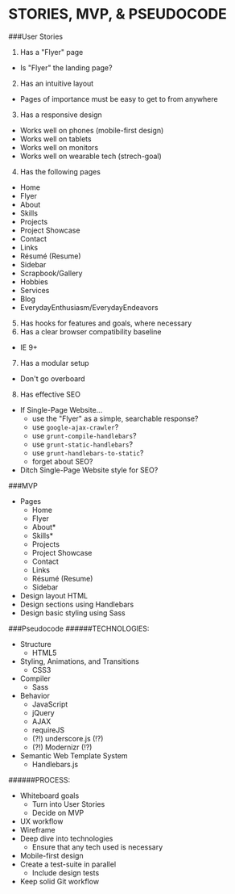 <!-- Stories_MVP_Pseudocode.md -->

STORIES, MVP, & PSEUDOCODE
==========================================================================

###User Stories
1. Has a "Flyer" page
  - Is "Flyer" the landing page?
2. Has an intuitive layout
  - Pages of importance must be easy to get to from anywhere
3. Has a responsive design
  - Works well on phones (mobile-first design)
  - Works well on tablets
  - Works well on monitors
  - Works well on wearable tech (strech-goal)
4. Has the following pages
  - Home
  - Flyer
  - About
  - Skills
  - Projects
  - Project Showcase
  - Contact
  - Links
  - Résumé (Resume)
  - Sidebar
  - Scrapbook/Gallery
  - Hobbies
  - Services
  - Blog
  - EverydayEnthusiasm/EverydayEndeavors
5. Has hooks for features and goals, where necessary
6. Has a clear browser compatibility baseline
  - IE 9+
7. Has a modular setup
  - Don't go overboard
8. Has effective SEO
  - If Single-Page Website...
    - use the "Flyer" as a simple, searchable response?
    - use `google-ajax-crawler`?
    - use `grunt-compile-handlebars`?
    - use `grunt-static-handlebars`?
    - use `grunt-handlebars-to-static`?
    - forget about SEO?
  - Ditch Single-Page Website style for SEO?



###MVP
- Pages
  - Home
  - Flyer
  - About*
  - Skills*
  - Projects
  - Project Showcase
  - Contact
  - Links
  - Résumé (Resume)
  - Sidebar
- Design layout HTML
- Design sections using Handlebars
- Design basic styling using Sass



###Pseudocode
######TECHNOLOGIES:
- Structure
  - HTML5
- Styling, Animations, and Transitions
  - CSS3
- Compiler
  - Sass
- Behavior
  - JavaScript
  - jQuery
  - AJAX
  - requireJS
  - (?!) underscore.js (!?)
  - (?!) Modernizr (!?)
- Semantic Web Template System
  - Handlebars.js

######PROCESS:
- Whiteboard goals
  - Turn into User Stories
  - Decide on MVP
- UX workflow
- Wireframe
- Deep dive into technologies
  - Ensure that any tech used is necessary
- Mobile-first design
- Create a test-suite in parallel
  - Include design tests
- Keep solid Git workflow
